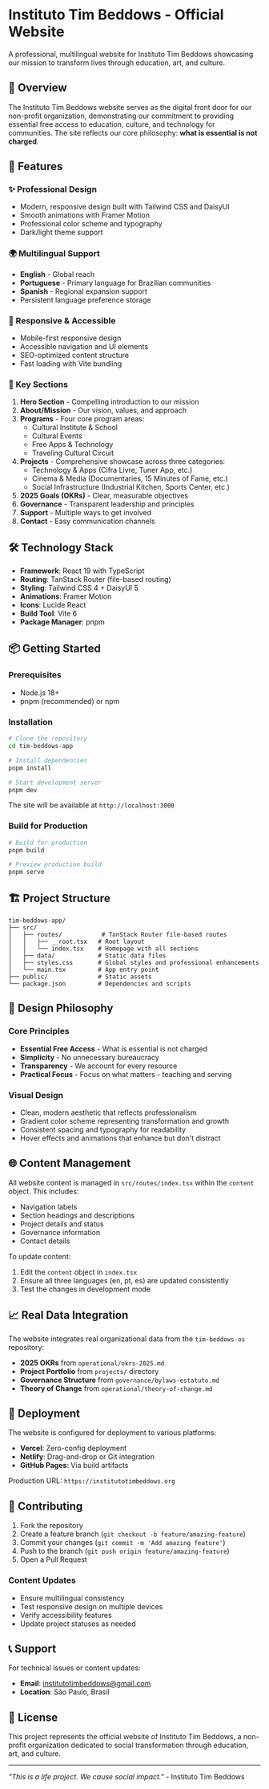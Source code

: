# Instituto Tim Beddows - Official Website

A professional, multilingual website for Instituto Tim Beddows showcasing our mission to transform lives through education, art, and culture.

## 🌟 Overview

The Instituto Tim Beddows website serves as the digital front door for our non-profit organization, demonstrating our commitment to providing essential free access to education, culture, and technology for communities. The site reflects our core philosophy: **what is essential is not charged**.

## 🚀 Features

### ✨ Professional Design
- Modern, responsive design built with Tailwind CSS and DaisyUI
- Smooth animations with Framer Motion
- Professional color scheme and typography
- Dark/light theme support

### 🌍 Multilingual Support
- **English** - Global reach
- **Portuguese** - Primary language for Brazilian communities
- **Spanish** - Regional expansion support
- Persistent language preference storage

### 📱 Responsive & Accessible
- Mobile-first responsive design
- Accessible navigation and UI elements
- SEO-optimized content structure
- Fast loading with Vite bundling

### 🎯 Key Sections

1. **Hero Section** - Compelling introduction to our mission
2. **About/Mission** - Our vision, values, and approach
3. **Programs** - Four core program areas:
   - Cultural Institute & School
   - Cultural Events
   - Free Apps & Technology
   - Traveling Cultural Circuit
4. **Projects** - Comprehensive showcase across three categories:
   - Technology & Apps (Cifra Livre, Tuner App, etc.)
   - Cinema & Media (Documentaries, 15 Minutes of Fame, etc.)
   - Social Infrastructure (Industrial Kitchen, Sports Center, etc.)
5. **2025 Goals (OKRs)** - Clear, measurable objectives
6. **Governance** - Transparent leadership and principles
7. **Support** - Multiple ways to get involved
8. **Contact** - Easy communication channels

## 🛠 Technology Stack

- **Framework**: React 19 with TypeScript
- **Routing**: TanStack Router (file-based routing)
- **Styling**: Tailwind CSS 4 + DaisyUI 5
- **Animations**: Framer Motion
- **Icons**: Lucide React
- **Build Tool**: Vite 6
- **Package Manager**: pnpm

## 📦 Getting Started

### Prerequisites
- Node.js 18+
- pnpm (recommended) or npm

### Installation

```bash
# Clone the repository
cd tim-beddows-app

# Install dependencies
pnpm install

# Start development server
pnpm dev
```

The site will be available at `http://localhost:3000`

### Build for Production

```bash
# Build for production
pnpm build

# Preview production build
pnpm serve
```

## 🏗 Project Structure

```
tim-beddows-app/
├── src/
│   ├── routes/           # TanStack Router file-based routes
│   │   ├── __root.tsx   # Root layout
│   │   └── index.tsx    # Homepage with all sections
│   ├── data/            # Static data files
│   ├── styles.css       # Global styles and professional enhancements
│   └── main.tsx         # App entry point
├── public/              # Static assets
└── package.json         # Dependencies and scripts
```

## 🎨 Design Philosophy

### Core Principles
- **Essential Free Access** - What is essential is not charged
- **Simplicity** - No unnecessary bureaucracy
- **Transparency** - We account for every resource
- **Practical Focus** - Focus on what matters - teaching and serving

### Visual Design
- Clean, modern aesthetic that reflects professionalism
- Gradient color scheme representing transformation and growth
- Consistent spacing and typography for readability
- Hover effects and animations that enhance but don't distract

## 🌐 Content Management

All website content is managed in `src/routes/index.tsx` within the `content` object. This includes:

- Navigation labels
- Section headings and descriptions
- Project details and status
- Governance information
- Contact details

To update content:
1. Edit the `content` object in `index.tsx`
2. Ensure all three languages (en, pt, es) are updated consistently
3. Test the changes in development mode

## 📈 Real Data Integration

The website integrates real organizational data from the `tim-beddows-os` repository:

- **2025 OKRs** from `operational/okrs-2025.md`
- **Project Portfolio** from `projects/` directory
- **Governance Structure** from `governance/bylaws-estatuto.md`
- **Theory of Change** from `operational/theory-of-change.md`

## 🚀 Deployment

The website is configured for deployment to various platforms:

- **Vercel**: Zero-config deployment
- **Netlify**: Drag-and-drop or Git integration
- **GitHub Pages**: Via build artifacts

Production URL: `https://institutotimbeddows.org`

## 🤝 Contributing

1. Fork the repository
2. Create a feature branch (`git checkout -b feature/amazing-feature`)
3. Commit your changes (`git commit -m 'Add amazing feature'`)
4. Push to the branch (`git push origin feature/amazing-feature`)
5. Open a Pull Request

### Content Updates
- Ensure multilingual consistency
- Test responsive design on multiple devices
- Verify accessibility features
- Update project statuses as needed

## 📞 Support

For technical issues or content updates:
- **Email**: institutotimbeddows@gmail.com
- **Location**: São Paulo, Brasil

## 📄 License

This project represents the official website of Instituto Tim Beddows, a non-profit organization dedicated to social transformation through education, art, and culture.

---

*"This is a life project. We cause social impact."* - Instituto Tim Beddows